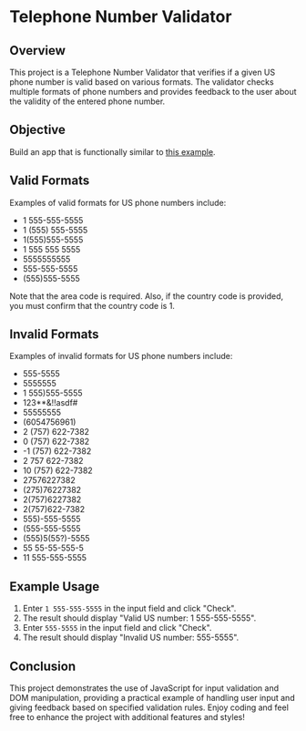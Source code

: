 # Telephone Number Validator

## Overview

This project is a Telephone Number Validator that verifies if a given US phone number is valid based on various formats. The validator checks multiple formats of phone numbers and provides feedback to the user about the validity of the entered phone number.

## Objective

Build an app that is functionally similar to [this example](https://telephone-number-validator.freecodecamp.rocks).

## Valid Formats

Examples of valid formats for US phone numbers include:

- 1 555-555-5555
- 1 (555) 555-5555
- 1(555)555-5555
- 1 555 555 5555
- 5555555555
- 555-555-5555
- (555)555-5555

Note that the area code is required. Also, if the country code is provided, you must confirm that the country code is 1.

## Invalid Formats

Examples of invalid formats for US phone numbers include:

- 555-5555
- 5555555
- 1 555)555-5555
- 123**&!!asdf#
- 55555555
- (6054756961)
- 2 (757) 622-7382
- 0 (757) 622-7382
- -1 (757) 622-7382
- 2 757 622-7382
- 10 (757) 622-7382
- 27576227382
- (275)76227382
- 2(757)6227382
- 2(757)622-7382
- 555)-555-5555
- (555-555-5555
- (555)5(55?)-5555
- 55 55-55-555-5
- 11 555-555-5555

## Example Usage

1. Enter `1 555-555-5555` in the input field and click "Check".
2. The result should display "Valid US number: 1 555-555-5555".
3. Enter `555-5555` in the input field and click "Check".
4. The result should display "Invalid US number: 555-5555".

## Conclusion

This project demonstrates the use of JavaScript for input validation and DOM manipulation, providing a practical example of handling user input and giving feedback based on specified validation rules. Enjoy coding and feel free to enhance the project with additional features and styles!
